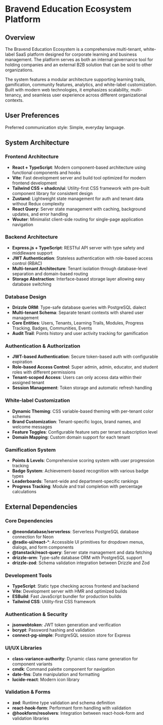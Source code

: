 # Bravend Education Ecosystem Platform

## Overview

The Bravend Education Ecosystem is a comprehensive multi-tenant, white-label SaaS platform designed for corporate learning and business management. The platform serves as both an internal governance tool for holding companies and an external B2B solution that can be sold to other organizations.

The system features a modular architecture supporting learning trails, gamification, community features, analytics, and white-label customization. Built with modern web technologies, it emphasizes scalability, multi-tenancy, and seamless user experience across different organizational contexts.

## User Preferences

Preferred communication style: Simple, everyday language.

## System Architecture

### Frontend Architecture
- **React + TypeScript**: Modern component-based architecture using functional components and hooks
- **Vite**: Fast development server and build tool optimized for modern frontend development
- **Tailwind CSS + shadcn/ui**: Utility-first CSS framework with pre-built component library for consistent design
- **Zustand**: Lightweight state management for auth and tenant data without Redux complexity
- **React Query**: Server state management with caching, background updates, and error handling
- **Wouter**: Minimalist client-side routing for single-page application navigation

### Backend Architecture
- **Express.js + TypeScript**: RESTful API server with type safety and middleware support
- **JWT Authentication**: Stateless authentication with role-based access control (RBAC)
- **Multi-tenant Architecture**: Tenant isolation through database-level separation and domain-based routing
- **Storage Abstraction**: Interface-based storage layer allowing easy database switching

### Database Design
- **Drizzle ORM**: Type-safe database queries with PostgreSQL dialect
- **Multi-tenant Schema**: Separate tenant contexts with shared user management
- **Core Entities**: Users, Tenants, Learning Trails, Modules, Progress Tracking, Badges, Communities, Events
- **Audit Trail**: Points history and user activity tracking for gamification

### Authentication & Authorization
- **JWT-based Authentication**: Secure token-based auth with configurable expiration
- **Role-based Access Control**: Super admin, admin, educator, and student roles with different permissions
- **Tenant-scoped Access**: Users can only access data within their assigned tenant
- **Session Management**: Token storage and automatic refresh handling

### White-label Customization
- **Dynamic Theming**: CSS variable-based theming with per-tenant color schemes
- **Brand Customization**: Tenant-specific logos, brand names, and welcome messages
- **Feature Toggles**: Configurable feature sets per tenant subscription level
- **Domain Mapping**: Custom domain support for each tenant

### Gamification System
- **Points & Levels**: Comprehensive scoring system with user progression tracking
- **Badge System**: Achievement-based recognition with various badge types
- **Leaderboards**: Tenant-wide and department-specific rankings
- **Progress Tracking**: Module and trail completion with percentage calculations

## External Dependencies

### Core Dependencies
- **@neondatabase/serverless**: Serverless PostgreSQL database connection for Neon
- **@radix-ui/react-***: Accessible UI primitives for dropdown menus, dialogs, and form components
- **@tanstack/react-query**: Server state management and data fetching
- **drizzle-orm**: Type-safe database ORM with PostgreSQL support
- **drizzle-zod**: Schema validation integration between Drizzle and Zod

### Development Tools
- **TypeScript**: Static type checking across frontend and backend
- **Vite**: Development server with HMR and optimized builds
- **ESBuild**: Fast JavaScript bundler for production builds
- **Tailwind CSS**: Utility-first CSS framework

### Authentication & Security
- **jsonwebtoken**: JWT token generation and verification
- **bcrypt**: Password hashing and validation
- **connect-pg-simple**: PostgreSQL session store for Express

### UI/UX Libraries
- **class-variance-authority**: Dynamic class name generation for component variants
- **cmdk**: Command palette component for navigation
- **date-fns**: Date manipulation and formatting
- **lucide-react**: Modern icon library

### Validation & Forms
- **zod**: Runtime type validation and schema definition
- **react-hook-form**: Performant form handling with validation
- **@hookform/resolvers**: Integration between react-hook-form and validation libraries